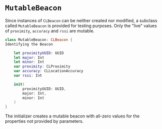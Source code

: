 `MutableBeacon`
===============

Since instances of `CLBeacon` can be neither created nor modified, a subclass called `MutableBeacon` is provided for testing purposes.  Only the "live" values of `proximity`, `accuracy` and `rssi` are mutable.

```swift
class MutableBeacon: CLBeacon {
Identifying the Beacon

    let proximityUUID: UUID
    let major: Int
    let minor: Int
    var proximity: CLProximity
    var accuracy: CLLocationAccuracy
    var rssi: Int

    init(
        proximityUUID: UUID,
        major: Int,
        minor: Int
    )
}
```

The initializer creates a mutable beacon with all-zero values for the properties not provided by parameters.
